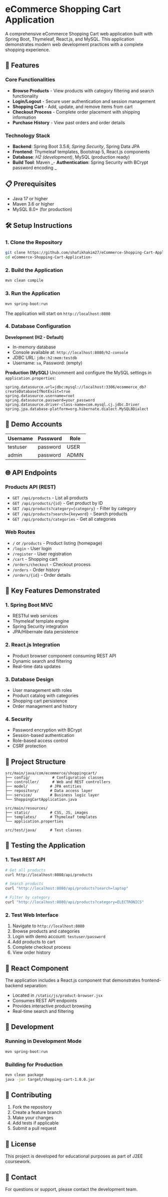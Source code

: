 # eCommerce Shopping Cart Application

A comprehensive eCommerce Shopping Cart web application built with Spring Boot, Thymeleaf, React.js, and MySQL. This application demonstrates modern web development practices with a complete shopping experience.

## 🚀 Features

### Core Functionalities
- **Browse Products** - View products with category filtering and search functionality
- **Login/Logout** - Secure user authentication and session management
- **Shopping Cart** - Add, update, and remove items from cart
- **Checkout Process** - Complete order placement with shipping information
- **Purchase History** - View past orders and order details

### Technology Stack
- **Backend**: Spring Boot 3.5.6, _Spring Security_, Spring Data JPA
- **Frontend**: Thymeleaf templates, Bootstrap 5, React.js components
- **Database**: _H2 (development)_, MySQL (production ready)
- **Build Tool**: Maven
_- **Authentication**: Spring Security with BCrypt password encoding
_
## 📋 Prerequisites

- Java 17 or higher
- Maven 3.6 or higher
- MySQL 8.0+ (for production)

## 🛠️ Setup Instructions

### 1. Clone the Repository
```bash
git clone https://github.com/shafikhakim27/eCommerce-Shopping-Cart-Application-.git
cd eCommerce-Shopping-Cart-Application-
```

### 2. Build the Application
```bash
mvn clean compile
```

### 3. Run the Application
```bash
mvn spring-boot:run
```

The application will start on `http://localhost:8080`

### 4. Database Configuration

**Development (H2 - Default)**
- In-memory database
- Console available at: `http://localhost:8080/h2-console`
- JDBC URL: `jdbc:h2:mem:testdb`
- Username: `sa`, Password: (empty)

**Production (MySQL)**
Uncomment and configure the MySQL settings in `application.properties`:
```properties
spring.datasource.url=jdbc:mysql://localhost:3306/ecommerce_db?createDatabaseIfNotExist=true
spring.datasource.username=root
spring.datasource.password=your_password
spring.datasource.driver-class-name=com.mysql.cj.jdbc.Driver
spring.jpa.database-platform=org.hibernate.dialect.MySQL8Dialect
```

## 👤 Demo Accounts

| Username | Password | Role |
|----------|----------|------|
| testuser | password | USER |
| admin    | password | ADMIN |

## 🌐 API Endpoints

### Products API (REST)
- `GET /api/products` - List all products
- `GET /api/products/{id}` - Get product by ID
- `GET /api/products?category={category}` - Filter by category
- `GET /api/products?search={keyword}` - Search products
- `GET /api/products/categories` - Get all categories

### Web Routes
- `/` or `/products` - Product listing (homepage)
- `/login` - User login
- `/register` - User registration
- `/cart` - Shopping cart
- `/orders/checkout` - Checkout process
- `/orders` - Order history
- `/orders/{id}` - Order details

## 🎯 Key Features Demonstrated

### 1. Spring Boot MVC
- RESTful web services
- Thymeleaf template engine
- Spring Security integration
- JPA/Hibernate data persistence

### 2. React.js Integration
- Product browser component consuming REST API
- Dynamic search and filtering
- Real-time data updates

### 3. Database Design
- User management with roles
- Product catalog with categories
- Shopping cart persistence
- Order management and history

### 4. Security
- Password encryption with BCrypt
- Session-based authentication
- Role-based access control
- CSRF protection

## 📁 Project Structure

```
src/main/java/com/ecommerce/shoppingcart/
├── config/          # Configuration classes
├── controller/      # Web and REST controllers
├── model/          # JPA entities
├── repository/     # Data access layer
├── service/        # Business logic layer
└── ShoppingCartApplication.java

src/main/resources/
├── static/         # CSS, JS, images
├── templates/      # Thymeleaf templates
└── application.properties

src/test/java/      # Test classes
```

## 🧪 Testing the Application

### 1. Test REST API
```bash
# Get all products
curl http://localhost:8080/api/products

# Search products
curl "http://localhost:8080/api/products?search=laptop"

# Filter by category
curl "http://localhost:8080/api/products?category=ELECTRONICS"
```

### 2. Test Web Interface
1. Navigate to `http://localhost:8080`
2. Browse products and categories
3. Login with demo account: `testuser/password`
4. Add products to cart
5. Complete checkout process
6. View order history

## 📱 React Component

The application includes a React.js component that demonstrates frontend-backend separation:
- Located in `/static/js/product-browser.jsx`
- Consumes REST API endpoints
- Provides interactive product browsing
- Real-time search and filtering

## 🔧 Development

### Running in Development Mode
```bash
mvn spring-boot:run
```

### Building for Production
```bash
mvn clean package
java -jar target/shopping-cart-1.0.0.jar
```

## 🤝 Contributing

1. Fork the repository
2. Create a feature branch
3. Make your changes
4. Add tests if applicable
5. Submit a pull request

## 📄 License

This project is developed for educational purposes as part of J2EE coursework.

## 📧 Contact

For questions or support, please contact the development team.
